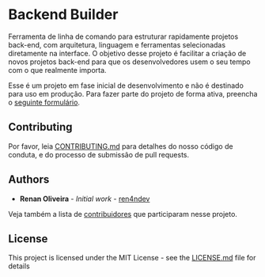 # Backend Builder

Ferramenta de linha de comando para estruturar rapidamente projetos back-end, com arquitetura, linguagem e ferramentas selecionadas diretamente na interface. O objetivo desse projeto é facilitar a criação de novos projetos back-end para que os desenvolvedores usem o seu tempo com o que realmente importa. 

Esse é um projeto em fase inicial de desenvolvimento e não é destinado para uso em produção. Para fazer parte do projeto de forma ativa, preencha o [seguinte formulário](https://forms.gle/Uruwo4w9QAKJapVKA).

## Contributing

Por favor, leia [CONTRIBUTING.md](CONTRIBUTING.md) para detalhes do nosso código de conduta, e do processo de submissão de pull requests.

## Authors

* **Renan Oliveira** - *Initial work* - [ren4ndev](https://github.com/ren4ndev)

Veja também a lista de [contribuidores](https://github.com/ren4ndev/backend-builder/contributors) que participaram nesse projeto.

## License

This project is licensed under the MIT License - see the [LICENSE.md](LICENSE.md) file for details

<!--
## Getting Started

These instructions will get you a copy of the project up and running on your local machine for development and testing purposes. See deployment for notes on how to deploy the project on a live system.


### Prerequisites

What things you need to install the software and how to install them

```
Give examples
```

### Installing

A step by step series of examples that tell you how to get a development env running

Say what the step will be

```
Give the example
```

And repeat

```
until finished
```

End with an example of getting some data out of the system or using it for a little demo

## Running the tests

Explain how to run the automated tests for this system

### Break down into end to end tests

Explain what these tests test and why

```
Give an example
```

### And coding style tests

Explain what these tests test and why

```
Give an example
```

## Deployment

Add additional notes about how to deploy this on a live system

## Built With

* [Dropwizard](http://www.dropwizard.io/1.0.2/docs/) - The web framework used
* [Maven](https://maven.apache.org/) - Dependency Management
* [ROME](https://rometools.github.io/rome/) - Used to generate RSS Feeds

## Acknowledgments

* Hat tip to anyone whose code was used
* Inspiration
* etc

## Versioning

We use [SemVer](http://semver.org/) for versioning. For the versions available, see the [tags on this repository](https://github.com/your/project/tags). 
-->
